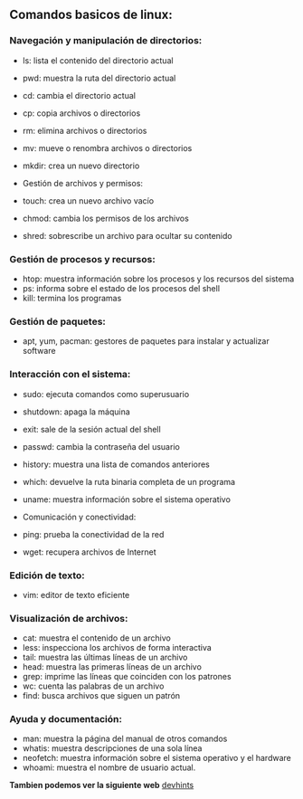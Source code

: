 ## Comandos basicos de linux:

### Navegación y manipulación de directorios:

- ls: lista el contenido del directorio actual
- pwd: muestra la ruta del directorio actual
- cd: cambia el directorio actual
- cp: copia archivos o directorios
- rm: elimina archivos o directorios
- mv: mueve o renombra archivos o directorios
- mkdir: crea un nuevo directorio
- Gestión de archivos y permisos:

- touch: crea un nuevo archivo vacío
- chmod: cambia los permisos de los archivos
- shred: sobrescribe un archivo para ocultar su contenido

### Gestión de procesos y recursos:

- htop: muestra información sobre los procesos y los recursos del sistema
- ps: informa sobre el estado de los procesos del shell
- kill: termina los programas

### Gestión de paquetes:

- apt, yum, pacman: gestores de paquetes para instalar y actualizar software

### Interacción con el sistema:

- sudo: ejecuta comandos como superusuario
- shutdown: apaga la máquina
- exit: sale de la sesión actual del shell
- passwd: cambia la contraseña del usuario
- history: muestra una lista de comandos anteriores
- which: devuelve la ruta binaria completa de un programa
- uname: muestra información sobre el sistema operativo
- Comunicación y conectividad:

- ping: prueba la conectividad de la red
- wget: recupera archivos de Internet

### Edición de texto:

- vim: editor de texto eficiente

### Visualización de archivos:

- cat: muestra el contenido de un archivo
- less: inspecciona los archivos de forma interactiva
- tail: muestra las últimas líneas de un archivo
- head: muestra las primeras líneas de un archivo
- grep: imprime las líneas que coinciden con los patrones
- wc: cuenta las palabras de un archivo
- find: busca archivos que siguen un patrón

### Ayuda y documentación:

- man: muestra la página del manual de otros comandos
- whatis: muestra descripciones de una sola línea
- neofetch: muestra información sobre el sistema operativo y el hardware
- whoami: muestra el nombre de usuario actual.

__Tambien podemos ver la siguiente web__ [devhints](https://devhints.io/)

